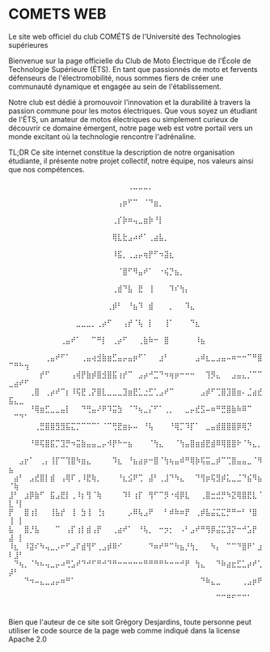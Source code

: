 # COMETS WEB
Le site web officiel du club COMÉTS de l'Université des Technologies supérieures

Bienvenue sur la page officielle du Club de Moto Électrique de l'École de Technologie Supérieure (ÉTS). En tant que passionnés de moto et fervents défenseurs de l'électromobilité, nous sommes fiers de créer une communauté dynamique et engagée au sein de l'établissement.

Notre club est dédié à promouvoir l'innovation et la durabilité à travers la passion commune pour les motos électriques. Que vous soyez un étudiant de l'ÉTS, un amateur de motos électriques ou simplement curieux de découvrir ce domaine émergent, notre page web est votre portail vers un monde excitant où la technologie rencontre l'adrénaline.

TL;DR  Ce site internet constitue la description de notre organisation étudiante, il présente notre projet collectif, notre équipe, nos valeurs ainsi que nos compétences.

⠀⠀⠀⠀⠀⠀⠀⠀⠀⠀⠀⠀⠀⠀⠀⠀⠀⠀⠀⠀⠀⠀⠀⢀⣀⣀⣀⡀⠀⠀⠀⠀⠀⠀⠀⠀⠀⠀⠀⠀⠀⠀⠀⠀⠀⠀⠀⠀⠀⠀⠀⠀⠀
⠀⠀⠀⠀⠀⠀⠀⠀⠀⠀⠀⠀⠀⠀⠀⠀⠀⠀⠀⠀⠀⢠⡶⠋⠉⠀⠈⠙⣶⡀⠀⠀⠀⠀⠀⠀⠀⠀⠀⠀⠀⠀⠀⠀⠀⠀⠀⠀⠀⠀⠀⠀⠀
⠀⠀⠀⠀⠀⠀⠀⠀⠀⠀⠀⠀⠀⠀⠀⠀⠀⠀⠀⠀⢀⡎⡷⠶⢤⣀⣶⡷⠘⡇⠀⠀⠀⠀⠀⠀⠀⠀⠀⠀⠀⠀⠀⠀⠀⠀⠀⠀⠀⠀⠀⠀⠀
⠀⠀⠀⠀⠀⠀⠀⠀⠀⠀⠀⠀⠀⠀⠀⠀⠀⠀⠀⠀⢿⣇⣗⣠⠴⠞⠁⢀⣴⣧⡀⠀⠀⠀⠀⠀⠀⠀⠀⠀⠀⠀⠀⠀⠀⠀⠀⠀⠀⠀⠀⠀⠀
⠀⠀⠀⠀⠀⠀⠀⠀⠀⠀⠀⠀⠀⠀⠀⠀⠀⠀⠀⠀⠸⣯⡀⢀⣠⡤⢶⡟⠋⠲⣽⣆⠀⠀⠀⠀⠀⠀⠀⠀⠀⠀⠀⠀⠀⠀⠀⠀⠀⠀⠀⠀⠀
⠀⠀⠀⠀⠀⠀⠀⠀⠀⠀⠀⠀⠀⠀⠀⠀⠀⠀⠀⠀⠀⠈⣿⠋⠻⣤⠞⠁⠀⠐⢮⡙⣦⡀⠀⠀⠀⠀⠀⠀⠀⠀⠀⠀⠀⠀⠀⠀⠀⠀⠀⠀⠀
⠀⠀⠀⠀⠀⠀⠀⠀⠀⠀⠀⠀⠀⠀⠀⠀⠀⠀⠀⠀⢀⣾⠙⣧⠀⣟⠀⢸⠀⠀⠀⠹⠎⢳⡄⠀⠀⠀⠀⠀⠀⠀⠀⠀⠀⠀⠀⠀⠀⠀⠀⠀⠀
⠀⠀⠀⠀⠀⠀⠀⠀⠀⠀⠀⠀⠀⠀⠀⠀⠀⠀⠀⢀⡾⠃⠀⠘⣦⠹⠀⣾⠀⠀⠀⡀⠀⠀⠹⣄⠀⠀⠀⠀⠀⠀⠀⠀⠀⠀⠀⠀⠀⠀⠀⠀⠀
⠀⠀⠀⠀⠀⠀⠀⠀⠀⠀⠀⠀⠀⣀⣀⣀⡀⢀⡴⠋⠀⠀⢠⡞⠈⢧⠀⡇⠀⠀⢸⠁⠀⠀⠀⠙⣆⠀⠀⠀⠀⠀⠀⠀⠀⠀⠀⠀⠀⠀⠀⠀⠀
⠀⠀⠀⠀⠀⠀⠀⠀⠀⠀⢀⣤⠞⠁⠀⠀⠉⠛⡇⠀⢀⡴⠋⠀⠀⢀⣷⠷⠒⠀⣿⠀⠀⠀⠀⠀⠸⣦⠀⠀⠀⠀⠀⠀⠀⠀⠀⠀⠀⠀⠀⠀⠀
⠀⠀⠀⠀⠀⠀⠀⢀⣤⠞⠋⠁⠀⠀⢀⣤⢴⣺⣷⣶⣋⣤⡤⣤⡶⠋⠁⠀⠀⣰⠃⠀⠀⠀⠀⠀⣠⠾⣆⣀⣠⣤⠤⠶⠒⠒⠉⠛⣿⠉⠛⠓⢲
⠀⠀⠀⠀⠀⠀⡞⠋⠀⠀⠀⠀⢠⢾⡟⣷⡾⣿⣺⣿⣯⢰⡞⠉⠀⣠⡴⠚⣉⠙⠲⢶⡶⠒⠒⠒⠀⠀⢹⡻⣄⠀⠀⣠⣤⣄⡈⠉⠉⣀⣴⠞⠋
⠀⠀⠀⠀⢀⣿⠀⢀⡴⠞⠉⡆⠸⢯⣟⢀⡝⣿⣇⣀⣀⣀⣹⣶⣟⣁⣐⣋⢁⣠⠞⠉⠀⠀⠀⠀⠀⣠⡾⠋⢉⣿⣹⣿⣶⠄⣈⣴⣞⣯⣄⣀⠀
⠀⠀⠀⠀⠘⢿⣶⣋⣀⣀⣤⡇⠀⠀⠙⢛⣤⠜⠟⠹⣭⣳⠀⠈⠙⢦⣀⡌⠋⠁⢀⡀⠀⠀⣀⡤⣞⣫⠤⠶⠛⣛⣿⣷⠷⠿⠉⠀⠀⠀⠉⠙⠁
⠀⠀⠀⠀⠀⢀⣛⣿⣿⣻⣻⣯⣍⡉⠉⠉⠉⠁⠈⠉⢛⣟⣶⡦⠤⠀⠘⢧⠀⠀⠀⠘⢿⡉⠹⡏⠁⠀⣀⣤⣾⣿⣿⣿⡿⢿⡙⠀⠀⠀⠀⠀⠀
⠀⠀⠀⠀⠘⠿⢯⣿⣯⡉⣹⡛⠲⣭⣷⣤⣤⣀⡤⠺⡟⠓⠒⣦⠀⠀⠀⠈⢳⣄⠀⠀⠈⢳⣤⣿⣶⣾⣟⣾⠿⢿⣿⣿⠗⠈⠳⣄⡀⠀⠀⠀⠀
⠀⠀⣠⡖⠁⠀⢀⡄⢸⡏⠉⢹⣿⠳⣶⣄⠀⠀⠀⠀⠹⣆⠀⠘⣦⣴⡶⠒⣿⠈⢳⢦⣤⠾⠛⢿⡷⢯⣭⣀⡾⠉⢉⣿⣤⣤⣀⠈⠻⣦⠀⠀⠀
⠀⣴⠃⠀⣠⣞⣿⡇⣾⠀⢠⢿⠏⢀⠸⣟⢷⡀⠀⠀⠀⠘⣆⣪⠟⢉⠀⣼⠃⢀⣸⠙⠳⣄⠀⠀⠙⢻⡶⢯⣻⡾⣅⣀⣈⠙⣮⠻⣦⠈⢷⠀⠀
⣸⠃⠀⣰⡿⣷⠋⠀⣯⣠⣟⡇⢀⠸⡆⢻⠈⢷⠀⠀⠀⠀⠹⠇⢰⡏⠀⢻⠋⠉⡻⠐⢾⡿⣇⠀⠀⢀⣿⣒⣚⡛⠳⣝⢿⣿⣟⣇⠈⣇⠘⡇⠀
⡟⠀⠀⣿⢰⡇⠀⠀⢸⣧⡞⠀⢸⠀⣳⢸⠀⢘⡆⠀⠀⠀⠀⡠⠿⢧⣠⠟⠀⠀⠃⠾⠷⠶⡟⠀⢀⡾⣧⣬⣍⣍⡛⠛⠒⠃⠘⣿⠀⢸⠀⡇⠀
⣧⠀⠀⣿⡘⣧⠀⠀⠀⠉⠀⢠⡏⢰⡇⣾⢠⡟⠀⠀⢀⣴⠞⠁⠀⠘⢧⡀⠀⠒⡲⡂⠀⠠⠃⣠⠞⠛⢻⡿⣬⣍⣹⡝⠒⠚⣡⡟⠀⣼⠀⡇⠀
⠸⣆⠀⠸⣽⠎⠳⢤⣀⡠⠖⠋⣠⠏⣾⢻⠋⢀⣠⡾⠿⠊⠀⠀⠀⠀⠀⠙⠶⠞⠛⠉⠳⣦⡘⢳⡀⠀⠀⠳⡄⠀⠉⠉⠙⣿⠟⠁⣰⠇⣸⠃⠀
⠀⠙⢦⡀⠈⠳⠦⢤⣀⡤⠴⢛⣡⠞⠙⠚⠋⠛⠚⠙⠛⠒⠒⠒⠒⠒⠛⠛⠛⠛⠓⠒⠒⠚⠟⠀⢳⣄⠀⠀⠙⠷⣴⣖⣋⣁⡴⠞⢁⡼⠃⠀⠀
⠀⠀⠀⠙⠲⠤⣄⣀⣠⡤⠶⠛⠁⠀⠀⠀⠀⠀⠀⠀⠀⠀⠀⠀⠀⠀⠀⠀⠀⠀⠀⠀⠀⠀⠀⠀⠀⠙⠷⣄⣀⠀⠀⠀⠀⢀⣠⡶⠟⠀⠀⠀⠀
⠀⠀⠀⠀⠀⠀⠀⠀⠀⠀⠀⠀⠀⠀⠀⠀⠀⠀⠀⠀⠀⠀⠀⠀⠀⠀⠀⠀⠀⠀⠀⠀⠀⠀⠀⠀⠀⠀⠀⠀⠉⠉⠛⠋⠉⠉⠁⠀⠀⠀⠀⠀⠀

 Bien que l'auteur de ce site soit Grégory Desjardins, toute personne peut utiliser le code source de la page web comme indiqué dans la license Apache 2.0
